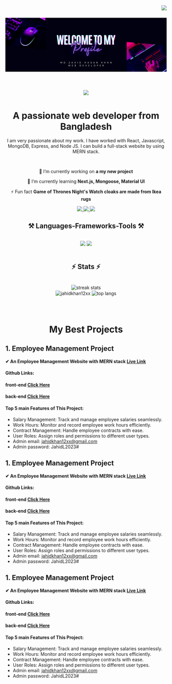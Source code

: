 
<img align="right" src="https://visitor-badge.laobi.icu/badge?page_id=page.id=jahidkhan12xx.jahidkhan12xx" />


<h1 align="center">
    <img style = "width:100vw" src="https://raw.githubusercontent.com/jahidkhan12xx/jahidkhan12xx/main/welcome%20to%20MY.png" />
</h1>
<h1 align="center">
    <img style = "width:100vw" src="https://readme-typing-svg.herokuapp.com/?font=Righteous&size=35&center=true&vCenter=true&width=500&height=70&duration=4000&lines=Hi+There!+👋;+I'm+Zahid+Khan!;" />
</h1>

<h1 align="center"> A passionate web developer from Bangladesh </h1>
<div align="center">
        
 I am very passionate about my work. I have worked with React, Javascript, MongoDB, Express, and Node JS. I can build a full-stack website by using MERN stack.
</div>



<div align="center">

    
<br/>
    


    
 🔭 I’m currently working on **a my new project**
 
 🌱 I’m currently learning **Next.js, Mongoose, Material UI**

⚡ Fun fact **Game of Thrones Night's Watch cloaks are made from Ikea rugs**

 
  <a href="mailto:jahidkhan12xx@gmail.com">
    <img src="https://img.shields.io/badge/Gmail-333333?style=for-the-badge&logo=gmail&logoColor=red" />
  </a>
  <a href="https://www.linkedin.com/in/md-zahid-hasan-khan-8a38711a6" target="_blank">
    <img src="https://img.shields.io/badge/LinkedIn-0077B5?style=for-the-badge&logo=linkedin&logoColor=white" target="_blank" />
  </a>
  <a href="https://github.com/jahidkhan12xx" target="_blank">
     <img src="https://img.shields.io/badge/Portfolio-FF5722?style=for-the-badge&logo=todoist&logoColor=white" target="_blank" /> <!-- sqlite, safari, google-chrome are other good icon options -->
  </a>
</div>


 
<h2 align="center">⚒️ Languages-Frameworks-Tools ⚒️</h2>
<br/>
<div align="center">
    <img src="https://skillicons.dev/icons?i=react,bootstrap,mui,html,css,vscode,github,figma,tailwind,git" />
    <img src="https://skillicons.dev/icons?i=nodejs,javascript,express,firebase,mongodb" /><br>
</div>

<br/>






<h2 align="center">⚡ Stats ⚡</h2>
<br>
<div align=center>
  <img width="50%" align="center" src="https://github-readme-streak-stats-salesp07.vercel.app/?user=jahidkhan12xx&count_private=true&theme=react&border_radius=10" alt="streak stats"/><br/>
    <img width="50%" align="center" src="https://github-readme-stats.vercel.app/api?username=jahidkhan12xx&show_icons=true&locale=en" alt="jahidkhan12xx" />
  <img width="50%" align="center" src="https://github-readme-stats-salesp07.vercel.app/api/top-langs/?username=jahidkhan12xx&hide=HTML&langs_count=8&layout=compact&theme=react&border_radius=10&size_weight=0.5&count_weight=0.5&exclude_repo=github-readme-stats" alt="top langs" />
</div>

<br/><br/>





<div align=center>
    
# My Best Projects

<div align=left>
    
    
    
## 1. Employee Management Project

#### ✔ An Employee Management Website with MERN stack [Live Link](https://programming-booth.web.app/)
**Github Links:**
#### front-end [Click Here](https://github.com/jahidkhan12xx/Employee-Management-Project-Client.git)
#### back-end [Click Here](https://github.com/jahidkhan12xx/Employee-Management-Project-Server.git)
#### Top 5 main Features of This Project:
- Salary Management: Track and manage employee salaries seamlessly.
- Work Hours: Monitor and record employee work hours efficiently.
- Contract Management: Handle employee contracts with ease.
- User Roles: Assign roles and permissions to different user types.
- Admin email: jahidkhan12xx@gmail.com
- Admin password: JahidL2023#



## 1. Employee Management Project

#### ✔ An Employee Management Website with MERN stack [Live Link](https://programming-booth.web.app/)
**Github Links:**
#### front-end [Click Here](https://github.com/jahidkhan12xx/Employee-Management-Project-Client.git)
#### back-end [Click Here](https://github.com/jahidkhan12xx/Employee-Management-Project-Server.git)
#### Top 5 main Features of This Project:
- Salary Management: Track and manage employee salaries seamlessly.
- Work Hours: Monitor and record employee work hours efficiently.
- Contract Management: Handle employee contracts with ease.
- User Roles: Assign roles and permissions to different user types.
- Admin email: jahidkhan12xx@gmail.com
- Admin password: JahidL2023#





## 1. Employee Management Project

#### ✔ An Employee Management Website with MERN stack [Live Link](https://programming-booth.web.app/)
**Github Links:**
#### front-end [Click Here](https://github.com/jahidkhan12xx/Employee-Management-Project-Client.git)
#### back-end [Click Here](https://github.com/jahidkhan12xx/Employee-Management-Project-Server.git)
#### Top 5 main Features of This Project:
- Salary Management: Track and manage employee salaries seamlessly.
- Work Hours: Monitor and record employee work hours efficiently.
- Contract Management: Handle employee contracts with ease.
- User Roles: Assign roles and permissions to different user types.
- Admin email: jahidkhan12xx@gmail.com
- Admin password: JahidL2023#
</div>


</div>



